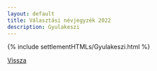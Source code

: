 ```yaml
---
layout: default
title: Választási névjegyzék 2022
description: Gyulakeszi
---
```


{% include settlementHTMLs/Gyulakeszi.html %}

[Vissza](../)